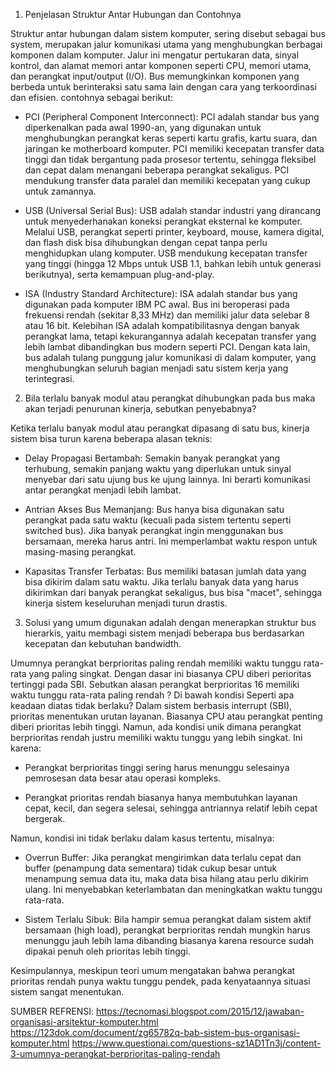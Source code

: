 1. Penjelasan Struktur Antar Hubungan dan Contohnya
   
  Struktur antar hubungan dalam sistem komputer, sering disebut sebagai bus system, merupakan jalur komunikasi utama yang menghubungkan berbagai komponen dalam komputer.        Jalur ini mengatur pertukaran data, sinyal kontrol, dan alamat memori antar komponen seperti CPU, memori utama, dan perangkat input/output (I/O). Bus memungkinkan komponen    yang berbeda untuk berinteraksi satu sama lain dengan cara yang terkoordinasi dan efisien. contohnya sebagai berikut:

- PCI (Peripheral Component Interconnect):
PCI adalah standar bus yang diperkenalkan pada awal 1990-an, yang digunakan untuk menghubungkan perangkat keras seperti kartu grafis, kartu suara, dan jaringan ke motherboard komputer. PCI memiliki kecepatan transfer data tinggi dan tidak bergantung pada prosesor tertentu, sehingga fleksibel dan cepat dalam menangani beberapa perangkat sekaligus. PCI mendukung transfer data paralel dan memiliki kecepatan yang cukup untuk zamannya.

- USB (Universal Serial Bus):
USB adalah standar industri yang dirancang untuk menyederhanakan koneksi perangkat eksternal ke komputer. Melalui USB, perangkat seperti printer, keyboard, mouse, kamera digital, dan flash disk bisa dihubungkan dengan cepat tanpa perlu menghidupkan ulang komputer. USB mendukung kecepatan transfer yang tinggi (hingga 12 Mbps untuk USB 1.1, bahkan lebih untuk generasi berikutnya), serta kemampuan plug-and-play.

- ISA (Industry Standard Architecture):
ISA adalah standar bus yang digunakan pada komputer IBM PC awal. Bus ini beroperasi pada frekuensi rendah (sekitar 8,33 MHz) dan memiliki jalur data selebar 8 atau 16 bit. Kelebihan ISA adalah kompatibilitasnya dengan banyak perangkat lama, tetapi kekurangannya adalah kecepatan transfer yang lebih lambat dibandingkan bus modern seperti PCI.
Dengan kata lain, bus adalah tulang punggung jalur komunikasi di dalam komputer, yang menghubungkan seluruh bagian menjadi satu sistem kerja yang terintegrasi.

2. Bila terlalu banyak modul atau perangkat dihubungkan pada bus maka akan terjadi penurunan kinerja, sebutkan penyebabnya?

Ketika terlalu banyak modul atau perangkat dipasang di satu bus, kinerja sistem bisa turun karena beberapa alasan teknis:

- Delay Propagasi Bertambah:
Semakin banyak perangkat yang terhubung, semakin panjang waktu yang diperlukan untuk sinyal menyebar dari satu ujung bus ke ujung lainnya. Ini berarti komunikasi antar perangkat menjadi lebih lambat.

- Antrian Akses Bus Memanjang:
Bus hanya bisa digunakan satu perangkat pada satu waktu (kecuali pada sistem tertentu seperti switched bus). Jika banyak perangkat ingin menggunakan bus bersamaan, mereka harus antri. Ini memperlambat waktu respon untuk masing-masing perangkat.

- Kapasitas Transfer Terbatas:
Bus memiliki batasan jumlah data yang bisa dikirim dalam satu waktu. Jika terlalu banyak data yang harus dikirimkan dari banyak perangkat sekaligus, bus bisa "macet", sehingga kinerja sistem keseluruhan menjadi turun drastis.

3. Solusi yang umum digunakan adalah dengan menerapkan struktur bus hierarkis, yaitu membagi sistem menjadi beberapa bus berdasarkan kecepatan dan kebutuhan bandwidth. 

Umumnya perangkat berprioritas paling rendah memiliki waktu tunggu rata-rata yang paling singkat. Dengan dasar ini biasanya CPU diberi perioritas tertinggi pada SBI. Sebutkan alasan perangkat berprioritas 16 memiliki waktu tunggu rata-rata paling rendah ? Di bawah kondisi Seperti apa keadaan diatas tidak berlaku?
Dalam sistem berbasis interrupt (SBI), prioritas menentukan urutan layanan. Biasanya CPU atau perangkat penting diberi prioritas lebih tinggi. Namun, ada kondisi unik dimana perangkat berprioritas rendah justru memiliki waktu tunggu yang lebih singkat. Ini karena:

- Perangkat berprioritas tinggi sering harus menunggu selesainya pemrosesan data besar atau operasi kompleks.

- Perangkat prioritas rendah biasanya hanya membutuhkan layanan cepat, kecil, dan segera selesai, sehingga antriannya relatif lebih cepat bergerak.

Namun, kondisi ini tidak berlaku dalam kasus tertentu, misalnya:

- Overrun Buffer:
Jika perangkat mengirimkan data terlalu cepat dan buffer (penampung data sementara) tidak cukup besar untuk menampung semua data itu, maka data bisa hilang atau perlu dikirim ulang. Ini menyebabkan keterlambatan dan meningkatkan waktu tunggu rata-rata.

- Sistem Terlalu Sibuk:
Bila hampir semua perangkat dalam sistem aktif bersamaan (high load), perangkat berprioritas rendah mungkin harus menunggu jauh lebih lama dibanding biasanya karena resource sudah dipakai penuh oleh prioritas lebih tinggi.

Kesimpulannya, meskipun teori umum mengatakan bahwa perangkat prioritas rendah punya waktu tunggu pendek, pada kenyataannya situasi sistem sangat menentukan.

SUMBER REFRENSI:
https://tecnomasi.blogspot.com/2015/12/jawaban-organisasi-arsitektur-komputer.html
https://123dok.com/document/zg65782q-bab-sistem-bus-organisasi-komputer.html
https://www.questionai.com/questions-sz1AD1Tn3j/content-3-umumnya-perangkat-berprioritas-paling-rendah
